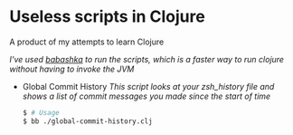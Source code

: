 # Useless scripts in Clojure

A product of my attempts to learn Clojure 

_I've used [babashka](https://github.com/borkdude/babashka) to run the scripts, which is a faster way to run clojure without having to invoke the JVM_

* Global Commit History
  _This script looks at your zsh_history file and shows a list of commit messages you made since the start of time_
  ```sh 
  $ # Usage
  $ bb ./global-commit-history.clj
  ``` 


